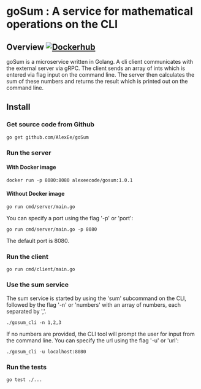 # goSum : A service for mathematical operations on the CLI

## Overview [![Dockerhub]()](https://cloud.docker.com/repository/docker/alexeecode/gosum)

goSum is a microservice written in Golang. A cli client communicates with the external server via gRPC. The client sends an array of ints which is entered via flag input on the command line. The server then calculates the sum of these numbers and returns the result which is printed out on the command line.

## Install

### Get source code from Github
```
go get github.com/AlexEe/goSum
```
### Run the server

#### With Docker image
```
docker run -p 8080:8080 alexeecode/gosum:1.0.1
```
#### Without Docker image
```
go run cmd/server/main.go
```
You can specify a port using the flag '-p' or 'port':
```
go run cmd/server/main.go -p 8080
```
The default port is 8080.
### Run the client
```
go run cmd/client/main.go
```
### Use the sum service
The sum service is started by using the 'sum' subcommand on the CLI,
followed by the flag '-n' or 'numbers' with an array of numbers, each
separated by ','.
```
./gosum_cli -n 1,2,3
```
If no numbers are provided, the CLI tool will prompt the user for input from the command line.
You can specify the url using the flag '-u' or 'url':
```
./gosum_cli -u localhost:8080
```
### Run the tests
```
go test ./...
```